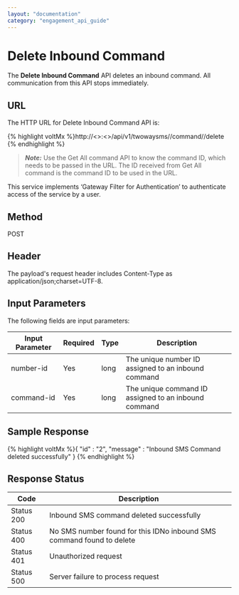 ```yaml
---
layout: "documentation"
category: "engagement_api_guide"
---
```


# Delete Inbound Command

The **Delete Inbound Command** API deletes an inbound command. All communication from this API stops immediately.

## URL

The HTTP URL for Delete Inbound Command API is:

{% highlight voltMx %}http://<<host>>:<<port>>/api/v1/twowaysms/<number-id>/command/<command-id>/delete
{% endhighlight %}

> **_Note:_** Use the Get All command API to know the command ID, which needs to be passed in the URL. The ID received from Get All command is the command ID to be used in the URL.

This service implements ‘Gateway Filter for Authentication’ to authenticate access of the service by a user.

## Method

POST

## Header

The payload's request header includes Content-Type as application/json;charset=UTF-8.

## Input Parameters

The following fields are input parameters:

| Input Parameter | Required | Type | Description                                          |
| --------------- | -------- | ---- | ---------------------------------------------------- |
| number-id       | Yes      | long | The unique number ID assigned to an inbound command  |
| command-id      | Yes      | long | The unique command ID assigned to an inbound command |

## Sample Response

{% highlight voltMx %}{
"id" : "2",
"message" : "Inbound SMS Command deleted successfully"
}
{% endhighlight %}

## Response Status

| Code       | Description                                                           |
| ---------- | --------------------------------------------------------------------- |
| Status 200 | Inbound SMS command deleted successfully                              |
| Status 400 | No SMS number found for this IDNo inbound SMS command found to delete |
| Status 401 | Unauthorized request                                                  |
| Status 500 | Server failure to process request                                     |
